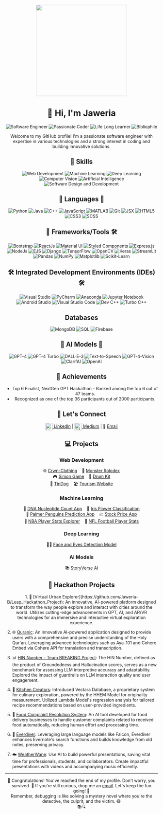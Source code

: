 <!-- Animated girl image -->
<p align="center">
  <img src="https://media.giphy.com/media/L1R1tvI9svkIWwpVYr/giphy.gif" width="300">
</p>

<h1 align="center">👋 Hi, I'm Jaweria</h1>
<p align="center">
  <img src="https://img.shields.io/badge/Software%20Engineer-💻-blue" alt="Software Engineer">
  <img src="https://img.shields.io/badge/Passionate%20Coder-👩‍💻-purple" alt="Passionate Coder">
  <img src="https://img.shields.io/badge/Life%20Long%20Learner-🌱-green" alt="Life Long Learner">
  <img src="https://img.shields.io/badge/Bibliophile-📚-orange" alt="Bibliophile">
</p>

<p align="center">Welcome to my GitHub profile! I'm a passionate software engineer with expertise in various technologies and a strong interest in coding and building innovative solutions.</p>

<h2 align="center">🚀 Skills</h2>
<p align="center">
  <img src="https://img.shields.io/badge/Web%20Development-🌐-orange" alt="Web Development">
  <img src="https://img.shields.io/badge/Machine%20Learning-⚙️-blue" alt="Machine Learning">
  <img src="https://img.shields.io/badge/Deep%20Learning-🧠-yellow" alt="Deep Learning">
  <img src="https://img.shields.io/badge/Computer%20Vision-👁️-blueviolet" alt="Computer Vision">
  <img src="https://img.shields.io/badge/Artificial%20Intelligence-🤖-green" alt="Artificial Intelligence">
  <img src="https://img.shields.io/badge/Software%20Design%20and%20Development-💡-blueviolet" alt="Software Design and Development">
</p>

<h2 align="center">🎨 Languages 🌈</h2>
<p align="center">
  <img src="https://img.shields.io/badge/Python-🐍-blue" alt="Python">
  <img src="https://img.shields.io/badge/Java-☕-red" alt="Java">
  <img src="https://img.shields.io/badge/C++-🌟-green" alt="C++">
  <img src="https://img.shields.io/badge/JavaScript-💫-yellow" alt="JavaScript">
  <img src="https://img.shields.io/badge/MATLAB-📊-purple" alt="MATLAB">
  <img src="https://img.shields.io/badge/Git-👩‍💻-orange" alt="Git">
  <img src="https://img.shields.io/badge/JSX-🚀-cyan" alt="JSX">
  <img src="https://img.shields.io/badge/HTML5-📝-lightgrey" alt="HTML5">
  <img src="https://img.shields.io/badge/CSS3-🌈-pink" alt="CSS3">
  <img src="https://img.shields.io/badge/SCSS-💃-blueviolet" alt="SCSS">
</p>

<h2 align="center">🧰 Frameworks/Tools 🛠️</h2>
<p align="center">
  <img src="https://img.shields.io/badge/Bootstrap-🅱️-blue" alt="Bootstrap">
  <img src="https://img.shields.io/badge/ReactJs-⚛️-blue" alt="ReactJs">
  <img src="https://img.shields.io/badge/Material%20UI-🎨-pink" alt="Material UI">
  <img src="https://img.shields.io/badge/Styled%20Components-👩‍💻-green" alt="Styled Components">
  <img src="https://img.shields.io/badge/Express.js-🚀-green" alt="Express.js">
  <img src="https://img.shields.io/badge/NodeJs-🟩-green" alt="NodeJs">
  <img src="https://img.shields.io/badge/EJS-📝-lightgrey" alt="EJS">
  <img src="https://img.shields.io/badge/Django-🐍-blue" alt="Django">
  <img src="https://img.shields.io/badge/TensorFlow-⚙️-orange" alt="TensorFlow">
  <img src="https://img.shields.io/badge/OpenCV-👁️-blueviolet" alt="OpenCV">
  <img src="https://img.shields.io/badge/Keras-🧠-yellow" alt="Keras">
  <img src="https://img.shields.io/badge/StreamLit-🌈-lightgrey" alt="StreamLit">
  <img src="https://img.shields.io/badge/Pandas-🐼-green" alt="Pandas">
  <img src="https://img.shields.io/badge/NumPy-🔢-blue" alt="NumPy">
  <img src="https://img.shields.io/badge/Matplotlib-📊-purple" alt="Matplotlib">
  <img src="https://img.shields.io/badge/Scikit--Learn-💻-yellowgreen" alt="Scikit-Learn">
</p>


<h2 align="center">🛠️ Integrated Development Environments (IDEs) 🛠️</h2>
<p align="center">
  <img src="https://img.shields.io/badge/Visual%20Studio-🚀-blue" alt="Visual Studio">
  <img src="https://img.shields.io/badge/PyCharm-🐍-orange" alt="PyCharm">
  <img src="https://img.shields.io/badge/Anaconda-🐍-green" alt="Anaconda">
  <img src="https://img.shields.io/badge/Jupyter%20Notebook-📔-blueviolet" alt="Jupyter Notebook">
  <img src="https://img.shields.io/badge/Android%20Studio-📱-green" alt="Android Studio">
  <img src="https://img.shields.io/badge/Visual%20Studio%20Code-🖥️-blue" alt="Visual Studio Code">
  <img src="https://img.shields.io/badge/Dev%20C++-💻-blue" alt="Dev C++">
  <img src="https://img.shields.io/badge/Turbo%20C++-💻-blue" alt="Turbo C++">
</p>

<h2 align="center">Databases</h2>
<p align="center">
  <img src="https://img.shields.io/badge/MongoDB-🍃-green" alt="MongoDB">
  <img src="https://img.shields.io/badge/SQL-💾-orange" alt="SQL">
  <img src="https://img.shields.io/badge/Firebase-🔥-yellow" alt="Firebase">
</p>

<h2 align="center">🧠 AI Models 🤖</h2>
<p align="center">
  <img src="https://img.shields.io/badge/GPT--4-🤯-blue" alt="GPT-4">
  <img src="https://img.shields.io/badge/GPT--4--Turbo-💥-orange" alt="GPT-4 Turbo">
  <img src="https://img.shields.io/badge/DALL·E--3-🎨-purple" alt="DALL·E-3">
  <img src="https://img.shields.io/badge/Text--to--Speech-🗣️-yellow" alt="Text-to-Speech">
  <img src="https://img.shields.io/badge/GPT--4--Vision-👁️-purple" alt="GPT-4-Vision">
  <img src="https://img.shields.io/badge/ClarifAI%20Models-🖼️-pink" alt="ClarifAI">
  <img src="https://img.shields.io/badge/OpenAI%20Models-🌐-blueviolet" alt="OpenAI">
</p>

<h2 align="center">🌟 Achievements</h2>
<ul align="center">
  <li>Top 6 Finalist, NextGen GPT Hackathon - Ranked among the top 6 out of 47 teams.</li>
  <li>Recognized as one of the top 36 participants out of 2000 participants.</li>
  <!-- Add more achievements here -->
</ul>

<h2 align="center">💌 Let's Connect</h2>
<p align="center">
  <a href="https://linkedin.com/in/jaweria-batool"><img src="https://img.icons8.com/color/48/000000/linkedin-circled--v2.png" alt="LinkedIn" width="24" height="24" style="vertical-align: middle;"> LinkedIn</a> |
  <a href="https://medium.com/@jaweriabatool.jbjb"><img src="https://simpleicons.org/icons/medium.svg" alt="Medium" width="24" height="24" style="vertical-align: middle;"> Medium</a> |
  <!-- 🌐 <a href="https://jaweria-b.github.io">Portfolio</a> | -->
  📧 <a href="mailto:bjaweria509@gmail.com">Email</a>
</p>

<h2 align="center">💻 Projects</h2>

<h3 align="center">Web Development</h3>
<p align="center">
  🌐 <a href="https://github.com/jaweria-b/Crwn-Clothing">Crwn-Clothing</a> &nbsp;&nbsp; 🦖 <a href="https://github.com/jaweria-b/Monster-Rolodex">Monster Rolodex</a> <br>
  🎮 <a href="https://github.com/jaweria-b/Simon-Game">Simon Game</a> &nbsp;&nbsp; 🥁 <a href="https://github.com/jaweria-b/Drum-Kit">Drum Kit</a> <br>
  🐶 <a href="https://github.com/jaweria-b/TinDog">TinDog</a> &nbsp;&nbsp; 🏖️ <a href="https://github.com/jaweria-b/Tourism-Website">Tourism Website</a>
</p>

<h3 align="center">Machine Learning</h3>
<p align="center">
  🧬 <a href="https://github.com/jaweria-b/DNA-Nucleotide-Count-App">DNA Nucleotide Count App</a> &nbsp;&nbsp; 🌸 <a href="https://github.com/jaweria-b/Iris-Flower-Classification">Iris Flower Classification</a> <br>
  🐧 <a href="https://github.com/jaweria-b/Palmer-Penguins-Prediction-App">Palmer Penguins Prediction App</a> &nbsp;&nbsp; 💹 <a href="https://github.com/jaweria-b/Stock-Price-App">Stock Price App</a> <br>
  🏀 <a href="https://github.com/Jaweria-B/eda-basketball">NBA Player Stats Explorer</a> &nbsp;&nbsp; 🏈 <a href="[https://github.com/Jaweria-B/NFL-football-stats-explorer">NFL Football Player Stats</a>
</p>

<h3 align="center">Deep Learning</h3>
<p align="center">
  👩‍🔬 <a href="https://github.com/jaweria-b/Face-and-Eyes-Detection-Model">Face and Eyes Detection Model</a>
</p>

<h3 align="center">AI Models</h3>
<p align="center">
  📚 <a href="https://github.com/jaweria-b/StoryVerse-AI">StoryVerse AI</a>
</p>

<h2 align="center">💼 Hackathon Projects</h2>

<p align="center">
  1. 🌆 [Virtual Urban Explorer](https://github.com/Jaweria-B/Leap_Hackathon_Project): An innovative, AI-powered platform designed to transform the way people explore and interact with cities around the world. Utilizes cutting-edge advancements in GPT, AI, and AR/VR technologies for an immersive and interactive virtual exploration experience.
  
  2. 🌐 [Quranic](https://github.com/jaweria-b/Quranic): An innovative AI-powered application designed to provide users with a comprehensive and precise understanding of the Holy Qur'an. Leveraging advanced technologies such as Aya-101 and Cohere Embed via Cohere API for translation and transcription.

  3. 📊 [HIN Number - Team BREAKING Project](https://github.com/Jaweria-B/HIN-BreakingFree): The HIN Number, defined as the product of Groundedness and Hallucination scores, serves as a new benchmark for assessing LLM interpretive accuracy and adaptability. Explored the impact of guardrails on LLM interaction quality and user engagement.

  4. 🍳 [Kitchen Creators](https://github.com/Jaweria-B/KitchenCreators-App): Introduced Vectara Database, a proprietary system for culinary exploration, powered by the HHEM Model for originality measurement. Utilized Lambda Model's regression analysis for tailored recipe recommendations based on user-provided ingredients.

  5. 🍔 [Food Complaint Resolution System](https://github.com/jaweria-b/Food-Complaint-Resolution-System): An AI tool developed for food delivery businesses to handle customer complaints related to received food automatically, reducing human effort and processing time.

  6. 📘 [Everdiver](https://github.com/jaweria-b/Everdiver): Leveraging large language models like Falcon, Everdiver enhances Evernote's search functions and builds knowledge from old notes, preserving privacy.

  7. ☁️ [WeatherWane](https://github.com/Jaweria-B/Weather_Vane): Use AI to build powerful presentations, saving vital time for professionals, students, and collaborators. Create impactful presentations with videos and accompanying music efficiently.
  
</p>

---
<p align="center">🎉 Congratulations! You've reached the end of my profile. Don't worry, you survived. 🥳 If you're still curious, drop me an <a href="mailto:bjaweria509@gmail.com">email</a>. Let's keep the fun going! 🚀 <br> Remember, debugging is like solving a mystery novel where you're the detective, the culprit, and the victim. 😄 <br> 📚🔍</p>


<!---
Jaweria-B/Jaweria-B is a ✨ special ✨ repository because its `README.md` (this file) appears on your GitHub profile.
You can click the Preview link to take a look at your changes.
--->
